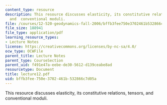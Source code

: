 ```yaml
---
content_type: resource
description: This resource discusses elasticity, its constitutive relations, tensors,
  and  conventional moduli.
file: /courses/12-520-geodynamics-fall-2006/bffb3fee750e3702461b532866c7d05a_lecture12.pdf
file_size: 188941
file_type: application/pdf
learning_resource_types:
- Lecture Notes
license: https://creativecommons.org/licenses/by-nc-sa/4.0/
ocw_type: OCWFile
parent_title: Lecture Notes
parent_type: CourseSection
parent_uid: f491e47a-eebe-de30-5612-d139ceabe8ad
resourcetype: Document
title: lecture12.pdf
uid: bffb3fee-750e-3702-461b-532866c7d05a
---
```

This resource discusses elasticity, its constitutive relations, tensors, and  conventional moduli.